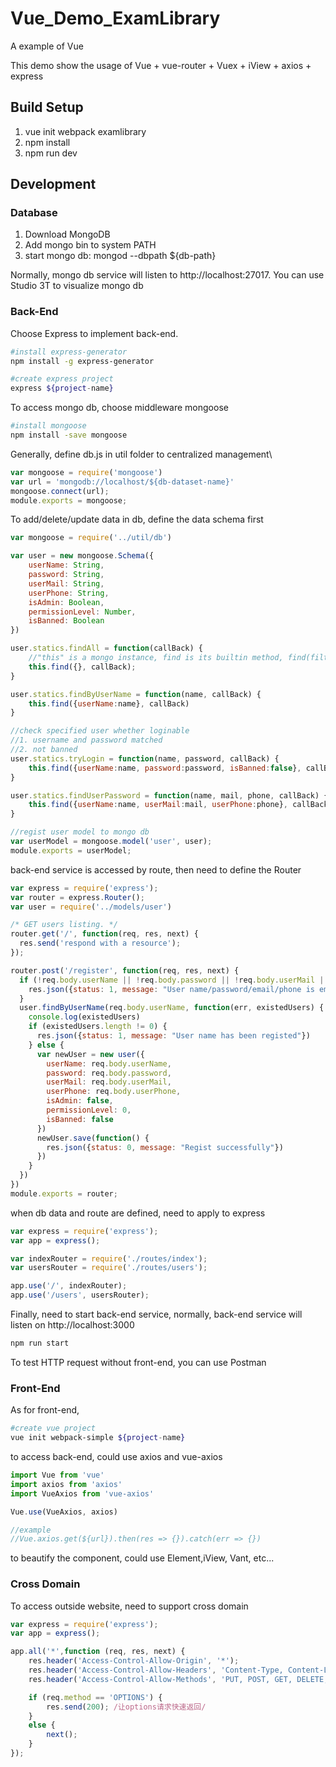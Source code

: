 # Vue_Demo_ExamLibrary
A example of Vue

This demo show the usage of Vue + vue-router + Vuex + iView + axios + express

## Build Setup
   1. vue init webpack examlibrary
   2. npm install
   3. npm run dev
   
## Development

### Database
  1. Download MongoDB
  2. Add mongo bin to system PATH
  3. start mongo db: mongod --dbpath ${db-path}
  
Normally, mongo db service will listen to http://localhost:27017.
You can use Studio 3T to visualize mongo db

### Back-End

Choose Express to implement back-end.

```bash
#install express-generator
npm install -g express-generator

#create express project
express ${project-name}

```
To access mongo db, choose middleware mongoose
```bash
#install mongoose
npm install -save mongoose
```
Generally, define db.js in util folder to centralized management\
```js
var mongoose = require('mongoose')
var url = 'mongodb://localhost/${db-dataset-name}'
mongoose.connect(url);
module.exports = mongoose;
```
To add/delete/update data in db, define the data schema first
```js
var mongoose = require('../util/db')

var user = new mongoose.Schema({
    userName: String,
    password: String,
    userMail: String,
    userPhone: String,
    isAdmin: Boolean,
    permissionLevel: Number,
    isBanned: Boolean
})

user.statics.findAll = function(callBack) {
    //"this" is a mongo instance, find is its builtin method, find(filter, callback)
    this.find({}, callBack);
}

user.statics.findByUserName = function(name, callBack) {
    this.find({userName:name}, callBack)
}

//check specified user whether loginable
//1. username and password matched
//2. not banned
user.statics.tryLogin = function(name, password, callBack) {
    this.find({userName:name, password:password, isBanned:false}, callBack)
}

user.statics.findUserPassword = function(name, mail, phone, callBack) {
    this.find({userName:name, userMail:mail, userPhone:phone}, callBack);
}

//regist user model to mongo db
var userModel = mongoose.model('user', user);
module.exports = userModel;
```
back-end service is accessed by route, then need to define the Router
```js
var express = require('express');
var router = express.Router();
var user = require('../models/user')

/* GET users listing. */
router.get('/', function(req, res, next) {
  res.send('respond with a resource');
});

router.post('/register', function(req, res, next) {
  if (!req.body.userName || !req.body.password || !req.body.userMail || !req.body.userPhone) {
    res.json({status: 1, message: "User name/password/email/phone is empty"})
  }
  user.findByUserName(req.body.userName, function(err, existedUsers) {
    console.log(existedUsers)
    if (existedUsers.length != 0) {
      res.json({status: 1, message: "User name has been registed"})
    } else {
      var newUser = new user({
        userName: req.body.userName,
        password: req.body.password,
        userMail: req.body.userMail,
        userPhone: req.body.userPhone,
        isAdmin: false,
        permissionLevel: 0,
        isBanned: false
      })
      newUser.save(function() {
        res.json({status: 0, message: "Regist successfully"})
      })
    }
  })
})
module.exports = router;
```
when db data and route are defined, need to apply to express
```js
var express = require('express');
var app = express();

var indexRouter = require('./routes/index');
var usersRouter = require('./routes/users');

app.use('/', indexRouter);
app.use('/users', usersRouter);
```
Finally, need to start back-end service, normally, back-end service will listen on http://localhost:3000
```bash
npm run start
```
To test HTTP request without front-end, you can use Postman

### Front-End

As for front-end, 
```bash
#create vue project
vue init webpack-simple ${project-name}
```
to access back-end, could use axios and vue-axios
```js
import Vue from 'vue'
import axios from 'axios'
import VueAxios from 'vue-axios'

Vue.use(VueAxios, axios)

//example
//Vue.axios.get(${url}).then(res => {}).catch(err => {})
```

to beautify the component, could use Element,iView, Vant, etc...

### Cross Domain

To access outside website, need to support cross domain
```javascript
var express = require('express');
var app = express();

app.all('*',function (req, res, next) {
    res.header('Access-Control-Allow-Origin', '*');
    res.header('Access-Control-Allow-Headers', 'Content-Type, Content-Length, Authorization, Accept, X-Requested-With , yourHeaderFeild');
    res.header('Access-Control-Allow-Methods', 'PUT, POST, GET, DELETE, OPTIONS');

    if (req.method == 'OPTIONS') {
        res.send(200); /让options请求快速返回/
    }
    else {
        next();
    }
});

```


